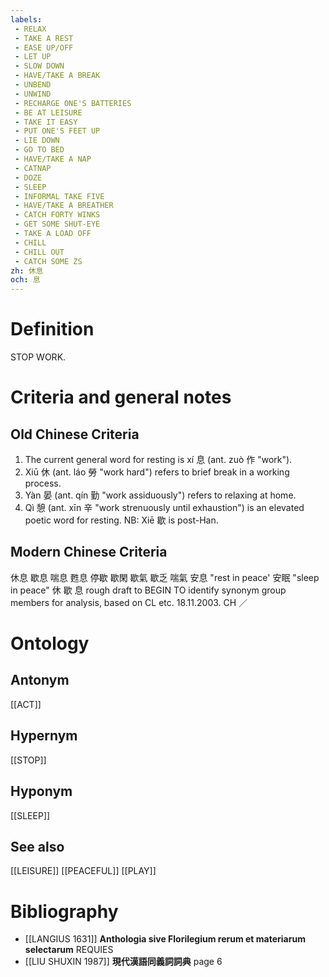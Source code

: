 ```yaml
---
labels: 
 - RELAX
 - TAKE A REST
 - EASE UP/OFF
 - LET UP
 - SLOW DOWN
 - HAVE/TAKE A BREAK
 - UNBEND
 - UNWIND
 - RECHARGE ONE'S BATTERIES
 - BE AT LEISURE
 - TAKE IT EASY
 - PUT ONE'S FEET UP
 - LIE DOWN
 - GO TO BED
 - HAVE/TAKE A NAP
 - CATNAP
 - DOZE
 - SLEEP
 - INFORMAL TAKE FIVE
 - HAVE/TAKE A BREATHER
 - CATCH FORTY WINKS
 - GET SOME SHUT-EYE
 - TAKE A LOAD OFF
 - CHILL
 - CHILL OUT
 - CATCH SOME ZS
zh: 休息
och: 息
---
```


# Definition
STOP WORK.
# Criteria and general notes
## Old Chinese Criteria
1. The current general word for resting is xí 息 (ant. zuò 作 "work").
2. Xiū 休 (ant. láo 勞 "work hard") refers to brief break in a working process.
3. Yàn 晏 (ant. qín 勤 "work assiduously") refers to relaxing at home.
4. Qì 憩 (ant. xīn 辛 "work strenuously until exhaustion") is an elevated poetic word for resting.
NB: Xiē 歇 is post-Han.
## Modern Chinese Criteria
休息
歇息
喘息
甦息
停歇
歇閑
歇氣
歇乏
喘氣
安息 "rest in peace'
安眠 "sleep in peace"
休
歇
息
rough draft to BEGIN TO identify synonym group members for analysis, based on CL etc. 18.11.2003. CH ／
# Ontology

## Antonym
[[ACT]]
## Hypernym
[[STOP]]
## Hyponym
[[SLEEP]]
## See also
[[LEISURE]]
[[PEACEFUL]]
[[PLAY]]
# Bibliography
- [[LANGIUS 1631]]
**Anthologia sive Florilegium rerum et materiarum selectarum** 
REQUIES
- [[LIU SHUXIN 1987]]
**現代漢語同義詞詞典** page 6
